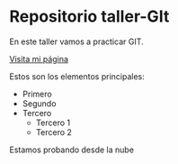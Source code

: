 # Repositorio taller-GIt

En este taller vamos a practicar GIT.

[Visita mi página](http://suarezdefigueroa.es:8080/enrol/index.php?id=131)

Estos son los elementos principales:

- Primero
- Segundo
- Tercero
    - Tercero 1
    - Tercero 2
 
Estamos probando desde la nube
